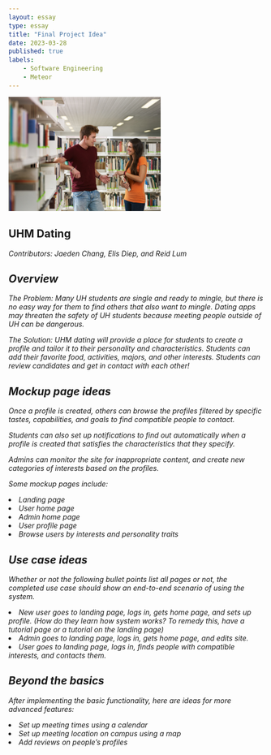 ```yaml
---
layout: essay
type: essay
title: "Final Project Idea"
date: 2023-03-28
published: true
labels:
    - Software Engineering
    - Meteor
---
```

<div class="text-center p-4">
  <img width="300px" class="img-thumbnail" src="../img/dating.jpeg" >
</div>

## UHM Dating
<i>Contributors<i>: Jaeden Chang, Elis Diep, and Reid Lum

## Overview
<i>The Problem:<i> Many UH students are single and ready to mingle, but there is no easy way for them to find others that also want to mingle. Dating apps may threaten the safety of UH students because meeting people outside of UH can be dangerous.

<i>The Solution:<i> UHM dating will provide a place for students to create a profile and tailor it to their personality and characteristics. Students can add their favorite food, activities, majors, and other interests. Students can review candidates and get in contact with each other!

## Mockup page ideas
Once a profile is created, others can browse the profiles filtered by specific tastes, capabilities, and goals to find compatible people to contact.

Students can also set up notifications to find out automatically when a profile is created that satisfies the characteristics that they specify.

Admins can monitor the site for inappropriate content, and create new categories of interests based on the profiles.

Some mockup pages include:
<li>Landing page</li>
<li>User home page</li>
<li>Admin home page</li>
<li>User profile page</li>
<li>Browse users by interests and personality traits</li>

## Use case ideas
Whether or not the following bullet points list all pages or not, the completed use case should show an end-to-end scenario of using the system.
<li>
New user goes to landing page, logs in, gets home page, and sets up profile. (How do they learn how system works? To remedy this, have a tutorial page or a tutorial on the landing page)
</li>
<li>
Admin goes to landing page, logs in, gets home page, and edits site.
</li>
<li>
User goes to landing page, logs in, finds people with compatible interests, and contacts them.
</li>

## Beyond the basics
After implementing the basic functionality, here are ideas for more advanced features:

<li>Set up meeting times using a calendar</li>
<li>Set up meeting location on campus using a map</li>
<li>Add reviews on people’s profiles</li>
